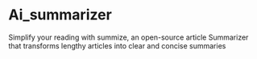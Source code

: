 # Ai_summarizer

Simplify your reading with summize, an open-source article Summarizer that transforms lengthy articles into clear and concise summaries
